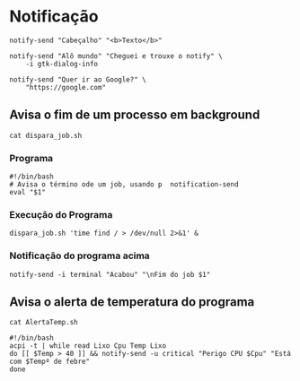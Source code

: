 # Notificação
```
notify-send "Cabeçalho" "<b>Texto</b>" 
```

```
notify-send "Alô mundo" "Cheguei e trouxe o notify" \
	-i gtk-dialog-info
```

```
notify-send "Quer ir ao Google?" \
	"https://google.com"
```


## Avisa o fim de um processo em background
```
cat dispara_job.sh
```

### Programa
```
#!/bin/bash
# Avisa o término ode um job, usando p  notification-send
eval "$1"
```

### Execução do Programa
```
dispara_job.sh 'time find / > /dev/null 2>&1' &
```

### Notificação do programa acima
```
notify-send -i terminal "Acabou" "\nFim do job $1"
```

## Avisa o alerta de temperatura do programa
```
cat AlertaTemp.sh
```

```
#!/bin/bash
acpi -t | while read Lixo Cpu Temp Lixo
do [[ $Temp > 40 ]] && notify-send -u critical "Perigo CPU $Cpu" "Está com $Tempº de febre"
done
```
